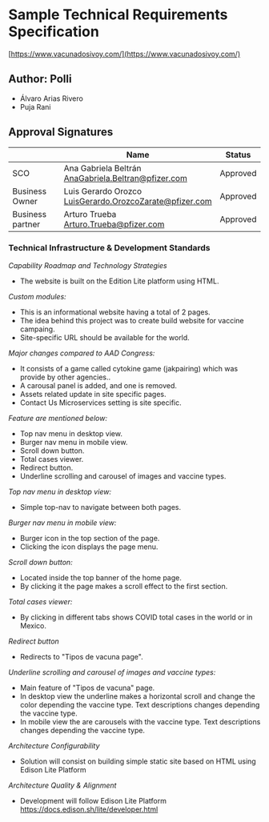 # Sample Technical Requirements Specification

[https://www.vacunadosivoy.com/](https://www.vacunadosivoy.com/)

## Author: Polli
- Álvaro Arias Rivero
- Puja Rani


## Approval Signatures

|  | Name | Status |
| ------ | ------ | ------ |
| SCO | Ana Gabriela Beltrán <br/> [AnaGabriela.Beltran@pfizer.com](AnaGabriela.Beltran@pfizer.com) | Approved |
| Business Owner | Luis Gerardo Orozco <br/> [LuisGerardo.OrozcoZarate@pfizer.com](LuisGerardo.OrozcoZarate@pfizer.com) | Approved |
| Business partner | Arturo Trueba <br/> [Arturo.Trueba@pfizer.com](Arturo.Trueba@pfizer.com) | Approved |

### Technical Infrastructure & Development Standards

*Capability Roadmap and Technology Strategies*
* The website is built on the Edition Lite platform using HTML.

*Custom modules:*

* This is an informational website having a total of 2 pages. 
* The idea behind this project was to create build website for vaccine campaing.
* Site-specific URL should be available for the world.

*Major changes compared to AAD Congress:*
* It consists of a game called cytokine game (jakpairing) which was provide by other agencies..
* A carousal panel is added, and one is removed.
* Assets related update in site specific pages. 
* Contact Us Microservices setting is site specific.

*Feature are mentioned below:*

* Top nav menu in desktop view.
* Burger nav menu in mobile view.
* Scroll down button.
* Total cases viewer.
* Redirect button.
* Underline scrolling and carousel of images and vaccine types.


*Top nav menu in desktop view:*

* Simple top-nav to navigate between both pages.


*Burger nav menu in mobile view:*

* Burger icon in the top section of the page.
* Clicking the icon displays the page menu.

*Scroll down button:* 

* Located inside the top banner of the home page.
* By clicking it the page makes a scroll effect to the first section.

*Total cases viewer:* 

* By clicking in different tabs shows COVID total cases in the world or in Mexico.

*Redirect button*

* Redirects to "Tipos de vacuna page".

*Underline scrolling and carousel of images and vaccine types:*

* Main feature of "Tipos de vacuna" page. 
* In desktop view the underline makes a horizontal scroll and change the color depending the vaccine type. Text descriptions changes depending the vaccine type.
* In mobile view the are carousels with the vaccine type. Text descriptions changes depending the vaccine type.


*Architecture Configurability*

* Solution will consist on building simple static site based on HTML using Edison Lite Platform


*Architecture Quality & Alignment*

* Development will follow Edison Lite Platform https://docs.edison.sh/lite/developer.html